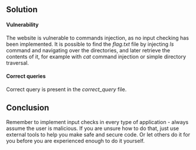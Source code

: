 ## Solution

#### Vulnerability

The website is vulnerable to commands injection, as no input checking has been implemented. It is possible to find the *flag.txt* file by injecting *ls* command and navigating over the directories, and later retrieve the contents of it, for example with *cat* command injection or simple directory traversal.

#### Correct queries

Correct query is present in the *correct_query* file.

## Conclusion

Remember to implement input checks in every type of application - always assume the user is malicious. If you are unsure how to do that, just use external tools to help you make safe and secure code. Or let others do it for you before you are experienced enough to do it yourself.
